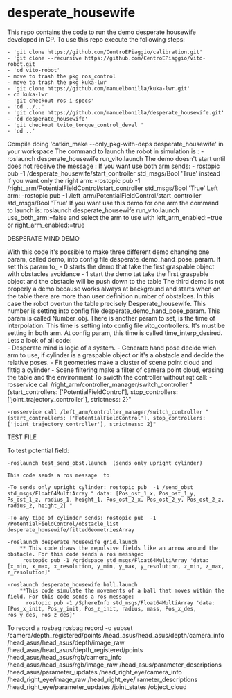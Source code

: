# desperate_housewife
This repo contains  the code to run the demo desperate housewife developed in CP.
To use this repo execute the following steps:

	- 'git clone https://github.com/CentroEPiaggio/calibration.git'
	- 'git clone --recursive https://github.com/CentroEPiaggio/vito-robot.git
	- 'cd vito-robot'
	- move to trash the pkg ros_control
	- move to trash the pkg kuka-lwr
	- 'git clone https://github.com/manuelbonilla/kuka-lwr.git'
	- cd kuka-lwr
	- 'git checkout ros-i-specs'
	- 'cd ../..'
	- 'git clone https://github.com/manuelbonilla/desperate_housewife.git'
	- 'cd desperate_housewife'
	- 'git checkout tvito_torque_control_devel '
	- 'cd ..'

Compile doing 'catkin_make --only_pkg-with-deps desperate_housewife' in your workspace
The command to launch the robot in simulation is : 
	-roslaunch desperate_housewife run_vito.launch
The demo doesn't start until does not receive the message :
If you want use both arm sends:
	- rostopic pub -1 /desperate_housewife/start_controller std_msgs/Bool 'True'
instead if you want only the right arm:
	-rostopic pub -1 /right_arm/PotentialFieldControl/start_controller std_msgs/Bool 'True'
Left arm:
	-rostopic pub -1 /left_arm/PotentialFieldControl/start_controller std_msgs/Bool 'True'
If you want use this demo for one arm the command to launch is: roslaunch desperate_housewife run_vito.launch use_both_arm:=false 
and select the arm to use with left_arm_enabled:=true or right_arm_enabled:=true


DESPERATE MIND DEMO

With this code it's possible to make three different demo changing one param, called demo, into config file desperate_demo_hand_pose_param.
If set this param to_
	- 0 starts the demo that take the first graspable object with obstacles avoidance
	- 1 start the demo tat take the first graspable object and the obstacle will be push down to the table 
The third demo is not properly a demo because works always at background and starts when on the table there are more than user definition number of obstalces. In this case the robot overtun the table precisely Desperate_housewife. This number is setting into config file desperate_demo_hand_pose_param. This param is called Number_obj. There is another param to set, is the time of interpolation. This time is setting into config file vito_controllers. It's must be setting in both arm. At config param, this time is called time_interp_desired.
Lets a look of all code:  
	- Desperate mind is logic of a system.
	- Generate hand pose decide wich arm to use, if cylinder is a graspable object or it's a obstacle and decide the relative poses.
	- Fit geometries make a cluster of scene point cloud and fittig a cylinder
	- Scene filtering make a filter of camera point cloud, erasing the table and the environment
To swicth the controller without rqt call:
	-rosservice call /right_arm/controller_manager/switch_controller "{start_controllers: ['PotentialFieldControl'], stop_controllers: ['joint_trajectory_controller'], strictness: 2}"

	-rosservice call /left_arm/controller_manager/switch_controller "{start_controllers: ['PotentialFieldControl'], stop_controllers: ['joint_trajectory_controller'], strictness: 2}"
	
TEST FILE

To test potential field: 

	-roslaunch test_send_obst.launch  (sends only upright cylinder)
	
	This code sends a ros message  to 

	-To sends only upright cylinder: rostopic pub  -1 /send_obst std_msgs/Float64MultiArray " data: [Pos_ost_1_x, Pos_ost_1_y, Ps_ost_1_z, radius_1, height_1, Pos_ost_2_x, Pos_ost_2_y, Pos_ost_2_z, radius_2, height_2] "

	-To any tipe of cylinder sends: rostopic pub  -1 /PotentialFieldControl/obstacle_list desperate_housewife/fittedGeometriesArray 

	-roslaunch desperate_housewife grid.launch
		** This code draws the repulsive fields like an arrow around the obstacle. For this code sends a ros message:
		 rostopic pub -1 /gridspace std_msgs/Float64MultiArray 'data: [x_min, x_max, x_resolution, y_min, y_max, y_resolution, z_min, z_max, z_resolution]'

	-roslaunch desperate_housewife ball.launch
		**This code simulate the movements of a ball that moves within the field. For this code sends a ros message:
		  rostopic pub -1 /SphereInfo std_msgs/Float64MultiArray 'data: [Pos_x_init, Pos_y_init, Pos_z_init, radius, mass, Pos_x_des, Pos_y_des, Pos_z_des]'

To record a rosbag
rosbag record -o subset  /camera/depth_registered/points /head_asus/head_asus/depth/camera_info /head_asus/head_asus/depth/image_raw /head_asus/head_asus/depth_registered/points /head_asus/head_asus/rgb/camera_info /head_asus/head_asus/rgb/image_raw /head_asus/parameter_descriptions /head_asus/parameter_updates /head_right_eye/camera_info /head_right_eye/image_raw /head_right_eye/ rameter_descriptions
/head_right_eye/parameter_updates /joint_states /object_cloud
